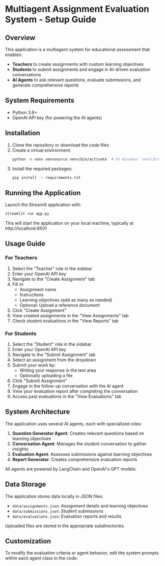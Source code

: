 # Multiagent Assignment Evaluation System - Setup Guide

## Overview

This application is a multiagent system for educational assessment that enables:

* **Teachers** to create assignments with custom learning objectives
* **Students** to submit assignments and engage in AI-driven evaluation conversations
* **AI Agents** to ask relevant questions, evaluate submissions, and generate comprehensive reports

## System Requirements

* Python 3.8+
* OpenAI API key (for powering the AI agents)

## Installation

1. Clone the repository or download the code files
2. Create a virtual environment:
   ```bash
   python -m venv venvsource venv/bin/activate  # On Windows: venv\Scripts\activate
   ```
3. Install the required packages:
   ```bash
   pip install -r requirements.txt
   ```

## Running the Application

Launch the Streamlit application with:

```bash
streamlit run app.py
```

This will start the application on your local machine, typically at http://localhost:8501

## Usage Guide

### For Teachers

1. Select the "Teacher" role in the sidebar
2. Enter your OpenAI API key
3. Navigate to the "Create Assignment" tab
4. Fill in:
   * Assignment name
   * Instructions
   * Learning objectives (add as many as needed)
   * Optional: Upload a reference document
5. Click "Create Assignment"
6. View created assignments in the "View Assignments" tab
7. Check student evaluations in the "View Reports" tab

### For Students

1. Select the "Student" role in the sidebar
2. Enter your OpenAI API key
3. Navigate to the "Submit Assignment" tab
4. Select an assignment from the dropdown
5. Submit your work by:
   * Writing your response in the text area
   * Optionally uploading a file
6. Click "Submit Assignment"
7. Engage in the follow-up conversation with the AI agent
8. View your evaluation report after completing the conversation
9. Access past evaluations in the "View Evaluations" tab

## System Architecture

The application uses several AI agents, each with specialized roles:

1. **Question Generator Agent**: Creates relevant questions based on learning objectives
2. **Conversation Agent**: Manages the student conversation to gather insights
3. **Evaluation Agent**: Assesses submissions against learning objectives
4. **Report Generator**: Creates comprehensive evaluation reports

All agents are powered by LangChain and OpenAI's GPT models.

## Data Storage

The application stores data locally in JSON files:

* `data/assignments.json`: Assignment details and learning objectives
* `data/submissions.json`: Student submissions
* `data/evaluations.json`: Evaluation reports and results

Uploaded files are stored in the appropriate subdirectories.

## Customization

To modify the evaluation criteria or agent behavior, edit the system prompts within each agent class in the code.
